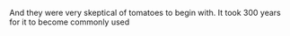 And they were very skeptical of tomatoes to begin with. It took 300 years for it to become commonly used

